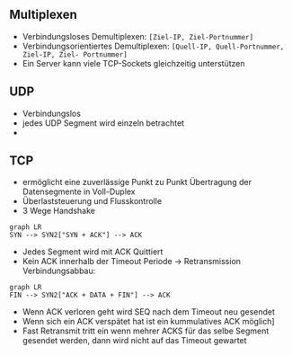 
## Multiplexen

- Verbindungsloses Demultiplexen: ```[Ziel-IP, Ziel-Portnummer]```
- Verbindungsorientiertes Demultiplexen: ```[Quell-IP, Quell-Portnummer, Ziel-IP, Ziel- Portnummer]```
-  Ein Server kann viele TCP-Sockets gleichzeitig unterstützen

## UDP

- Verbindungslos
- jedes UDP Segment wird einzeln betrachtet
- 


## TCP
- ermöglicht eine zuverlässige Punkt zu Punkt Übertragung der Datensegmente in Voll-Duplex
- Überlaststeuerung und Flusskontrolle
- 3 Wege Handshake

```mermaid
graph LR
SYN --> SYN2["SYN + ACK"] --> ACK
```
- Jedes Segment wird mit ACK Quittiert
- Kein ACK innerhalb der Timeout Periode -> Retransmission
Verbindungsabbau:
```mermaid
graph LR
FIN --> SYN2["ACK + DATA + FIN"] --> ACK
```
- Wenn ACK verloren geht wird SEQ nach dem Timeout neu gesendet
- Wenn sich ein ACK verspätet hat ist ein kummulatives ACK möglich]
- Fast Retransmit tritt ein wenn mehrer ACKS für das selbe Segment gesendet werden, dann wird nicht auf das Timeout gewartet